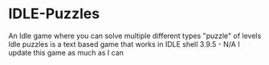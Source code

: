 # IDLE-Puzzles
An Idle game where you can solve multiple different types "puzzle" of levels
Idle puzzles is a text based game that works in IDLE shell 3.9.5 - N/A
I update this game as much as I can 
